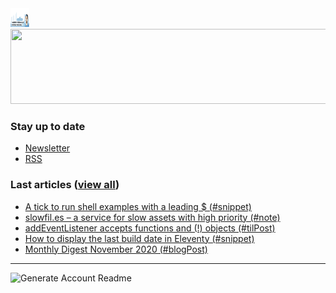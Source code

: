 <img alt width="30" height="30" src="https://raw.githubusercontent.com/stefanjudis/stefanjudis/main/screenshot.png">

<div align="left">
  <img src="https://raw.githubusercontent.com/stefanjudis/stefanjudis/main/headline.svg" width="800" height="120">
</div>

### Stay up to date

- [Newsletter](https://www.stefanjudis.com/newsletter/)
- [RSS](https://www.stefanjudis.com/feeds/)

### Last articles ([view all](https://www.stefanjudis.com/blog/))

<!-- BLOG-POST-LIST:START -->
- [A tick to run shell examples with a leading $ (#snippet)](https://www.stefanjudis.com/snippets/a-tick-to-run-shell-examples-with-a-leading-usd/)
- [slowfil.es – a service for slow assets with high priority (#note)](https://www.stefanjudis.com/notes/slowfil-es-a-service-for-slow-assets-with-high-priority/)
- [addEventListener accepts functions and (!) objects (#tilPost)](https://www.stefanjudis.com/today-i-learned/addeventlistener-accepts-functions-and-objects/)
- [How to display the last build date in Eleventy (#snippet)](https://www.stefanjudis.com/snippets/how-to-display-the-build-date-in-eleventy/)
- [Monthly Digest November 2020 (#blogPost)](https://www.stefanjudis.com/blog/monthly-digest-november-2020/)
<!-- BLOG-POST-LIST:END -->

---

![Generate Account Readme](https://github.com/stefanjudis/stefanjudis/workflows/Generate%20Account%20Readme/badge.svg)
